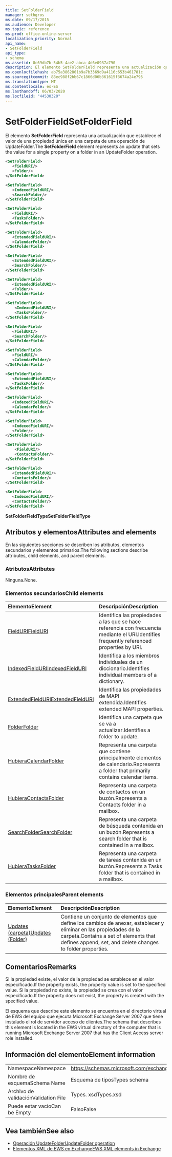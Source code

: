 ```yaml
---
title: SetFolderField
manager: sethgros
ms.date: 09/17/2015
ms.audience: Developer
ms.topic: reference
ms.prod: office-online-server
localization_priority: Normal
api_name:
- SetFolderField
api_type:
- schema
ms.assetid: 8c69db7b-54b5-4ae2-abca-4d6e0937a790
description: El elemento SetFolderField representa una actualización que establece el valor de una propiedad única en una carpeta de una operación de UpdateFolder.
ms.openlocfilehash: ab75a3862801b9a7b3369d9a4116c653b461781c
ms.sourcegitcommit: 88ec988f2bb67c1866d06b361615f3674a24e795
ms.translationtype: MT
ms.contentlocale: es-ES
ms.lasthandoff: 06/03/2020
ms.locfileid: "44530320"
---
```

# <a name="setfolderfield"></a><span data-ttu-id="dce25-103">SetFolderField</span><span class="sxs-lookup"><span data-stu-id="dce25-103">SetFolderField</span></span>

<span data-ttu-id="dce25-104">El elemento **SetFolderField** representa una actualización que establece el valor de una propiedad única en una carpeta de una operación de UpdateFolder.</span><span class="sxs-lookup"><span data-stu-id="dce25-104">The **SetFolderField** element represents an update that sets the value for a single property on a folder in an UpdateFolder operation.</span></span> 

```xml
<SetFolderField>
   <FieldURI/>
   <Folder/>
</SetFolderField>
```
  
```xml
<SetFolderField>
   <IndexedFieldURI/> 
   <SearchFolder/> 
</SetFolderField>
```

```xml
<SetFolderField>
   <FieldURI/> 
   <TasksFolder/>
</SetFolderField>
```

```xml
<SetFolderField>
   <ExtendedFieldURI/> 
   <CalendarFolder/> 
</SetFolderField>
```

```xml
<SetFolderField>
   <ExtendedFieldURI/> 
   <SearchFolder/>
</SetFolderField>
```

```xml
<SetFolderField>
   <ExtendedFieldURI/> 
   <Folder/> 
</SetFolderField>
```

```xml
<SetFolderField>
    <IndexedFieldURI/> 
    <TasksFolder/>
</SetFolderField>
```

```xml
<SetFolderField>
   <FieldURI/> 
   <SearchFolder/>
</SetFolderField>
```

```xml
<SetFolderField>
   <FieldURI/> 
   <CalendarFolder/> 
</SetFolderField>
```

```xml
<SetFolderField>
   <ExtendedFieldURI/> 
   <TasksFolder/> 
</SetFolderField>
```

```xml
<SetFolderField>
   <IndexedFieldURI/> 
   <CalendarFolder/> 
</SetFolderField>
```

```xml
<SetFolderField>
   <IndexedFieldURI/> 
   <Folder/>
</SetFolderField>
```

```xml
<SetFolderField>
    <FieldURI/> 
    <ContactsFolder/>
</SetFolderField>
```

```xml
<SetFolderField>
   <ExtendedFieldURI/> 
   <ContactsFolder/>
</SetFolderField>
```

```xml
<SetFolderField>
   <IndexedFieldURI/> 
   <ContactsFolder/> 
</SetFolderField>
```


<span data-ttu-id="dce25-105">**SetFolderFieldType**</span><span class="sxs-lookup"><span data-stu-id="dce25-105">**SetFolderFieldType**</span></span>

## <a name="attributes-and-elements"></a><span data-ttu-id="dce25-106">Atributos y elementos</span><span class="sxs-lookup"><span data-stu-id="dce25-106">Attributes and elements</span></span>

<span data-ttu-id="dce25-107">En las siguientes secciones se describen los atributos, elementos secundarios y elementos primarios.</span><span class="sxs-lookup"><span data-stu-id="dce25-107">The following sections describe attributes, child elements, and parent elements.</span></span>
  
### <a name="attributes"></a><span data-ttu-id="dce25-108">Atributos</span><span class="sxs-lookup"><span data-stu-id="dce25-108">Attributes</span></span>

<span data-ttu-id="dce25-109">Ninguna.</span><span class="sxs-lookup"><span data-stu-id="dce25-109">None.</span></span>
  
### <a name="child-elements"></a><span data-ttu-id="dce25-110">Elementos secundarios</span><span class="sxs-lookup"><span data-stu-id="dce25-110">Child elements</span></span>

|<span data-ttu-id="dce25-111">**Elemento**</span><span class="sxs-lookup"><span data-stu-id="dce25-111">**Element**</span></span>|<span data-ttu-id="dce25-112">**Descripción**</span><span class="sxs-lookup"><span data-stu-id="dce25-112">**Description**</span></span>|
|:-----|:-----|
|[<span data-ttu-id="dce25-113">FieldURI</span><span class="sxs-lookup"><span data-stu-id="dce25-113">FieldURI</span></span>](fielduri.md) <br/> |<span data-ttu-id="dce25-114">Identifica las propiedades a las que se hace referencia con frecuencia mediante el URI.</span><span class="sxs-lookup"><span data-stu-id="dce25-114">Identifies frequently referenced properties by URI.</span></span>  <br/> |
|[<span data-ttu-id="dce25-115">IndexedFieldURI</span><span class="sxs-lookup"><span data-stu-id="dce25-115">IndexedFieldURI</span></span>](indexedfielduri.md) <br/> |<span data-ttu-id="dce25-116">Identifica a los miembros individuales de un diccionario.</span><span class="sxs-lookup"><span data-stu-id="dce25-116">Identifies individual members of a dictionary.</span></span>  <br/> |
|[<span data-ttu-id="dce25-117">ExtendedFieldURI</span><span class="sxs-lookup"><span data-stu-id="dce25-117">ExtendedFieldURI</span></span>](extendedfielduri.md) <br/> |<span data-ttu-id="dce25-118">Identifica las propiedades de MAPI extendida.</span><span class="sxs-lookup"><span data-stu-id="dce25-118">Identifies extended MAPI properties.</span></span>  <br/> |
|[<span data-ttu-id="dce25-119">Folder</span><span class="sxs-lookup"><span data-stu-id="dce25-119">Folder</span></span>](folder.md) <br/> |<span data-ttu-id="dce25-120">Identifica una carpeta que se va a actualizar.</span><span class="sxs-lookup"><span data-stu-id="dce25-120">Identifies a folder to update.</span></span>  <br/> |
|[<span data-ttu-id="dce25-121">Hubiera</span><span class="sxs-lookup"><span data-stu-id="dce25-121">CalendarFolder</span></span>](calendarfolder.md) <br/> |<span data-ttu-id="dce25-122">Representa una carpeta que contiene principalmente elementos de calendario.</span><span class="sxs-lookup"><span data-stu-id="dce25-122">Represents a folder that primarily contains calendar items.</span></span>  <br/> |
|[<span data-ttu-id="dce25-123">Hubiera</span><span class="sxs-lookup"><span data-stu-id="dce25-123">ContactsFolder</span></span>](contactsfolder.md) <br/> |<span data-ttu-id="dce25-124">Representa una carpeta de contactos en un buzón.</span><span class="sxs-lookup"><span data-stu-id="dce25-124">Represents a Contacts folder in a mailbox.</span></span>  <br/> |
|[<span data-ttu-id="dce25-125">SearchFolder</span><span class="sxs-lookup"><span data-stu-id="dce25-125">SearchFolder</span></span>](searchfolder.md) <br/> |<span data-ttu-id="dce25-126">Representa una carpeta de búsqueda contenida en un buzón.</span><span class="sxs-lookup"><span data-stu-id="dce25-126">Represents a search folder that is contained in a mailbox.</span></span>  <br/> |
|[<span data-ttu-id="dce25-127">Hubiera</span><span class="sxs-lookup"><span data-stu-id="dce25-127">TasksFolder</span></span>](tasksfolder.md) <br/> |<span data-ttu-id="dce25-128">Representa una carpeta de tareas contenida en un buzón.</span><span class="sxs-lookup"><span data-stu-id="dce25-128">Represents a Tasks folder that is contained in a mailbox.</span></span>  <br/> |
   
### <a name="parent-elements"></a><span data-ttu-id="dce25-129">Elementos principales</span><span class="sxs-lookup"><span data-stu-id="dce25-129">Parent elements</span></span>

|<span data-ttu-id="dce25-130">**Elemento**</span><span class="sxs-lookup"><span data-stu-id="dce25-130">**Element**</span></span>|<span data-ttu-id="dce25-131">**Descripción**</span><span class="sxs-lookup"><span data-stu-id="dce25-131">**Description**</span></span>|
|:-----|:-----|
|[<span data-ttu-id="dce25-132">Updates (carpeta)</span><span class="sxs-lookup"><span data-stu-id="dce25-132">Updates (Folder)</span></span>](updates-folder.md) <br/> |<span data-ttu-id="dce25-133">Contiene un conjunto de elementos que define los cambios de anexar, establecer y eliminar en las propiedades de la carpeta.</span><span class="sxs-lookup"><span data-stu-id="dce25-133">Contains a set of elements that defines append, set, and delete changes to folder properties.</span></span>  <br/> |
   
## <a name="remarks"></a><span data-ttu-id="dce25-134">Comentarios</span><span class="sxs-lookup"><span data-stu-id="dce25-134">Remarks</span></span>

<span data-ttu-id="dce25-135">Si la propiedad existe, el valor de la propiedad se establece en el valor especificado.</span><span class="sxs-lookup"><span data-stu-id="dce25-135">If the property exists, the property value is set to the specified value.</span></span> <span data-ttu-id="dce25-136">Si la propiedad no existe, la propiedad se crea con el valor especificado.</span><span class="sxs-lookup"><span data-stu-id="dce25-136">If the property does not exist, the property is created with the specified value.</span></span>
  
<span data-ttu-id="dce25-137">El esquema que describe este elemento se encuentra en el directorio virtual de EWS del equipo que ejecuta Microsoft Exchange Server 2007 que tiene instalado el rol de servidor acceso de clientes.</span><span class="sxs-lookup"><span data-stu-id="dce25-137">The schema that describes this element is located in the EWS virtual directory of the computer that is running Microsoft Exchange Server 2007 that has the Client Access server role installed.</span></span>
  
## <a name="element-information"></a><span data-ttu-id="dce25-138">Información del elemento</span><span class="sxs-lookup"><span data-stu-id="dce25-138">Element information</span></span>

|||
|:-----|:-----|
|<span data-ttu-id="dce25-139">Namespace</span><span class="sxs-lookup"><span data-stu-id="dce25-139">Namespace</span></span>  <br/> |https://schemas.microsoft.com/exchange/services/2006/types  <br/> |
|<span data-ttu-id="dce25-140">Nombre de esquema</span><span class="sxs-lookup"><span data-stu-id="dce25-140">Schema Name</span></span>  <br/> |<span data-ttu-id="dce25-141">Esquema de tipos</span><span class="sxs-lookup"><span data-stu-id="dce25-141">Types schema</span></span>  <br/> |
|<span data-ttu-id="dce25-142">Archivo de validación</span><span class="sxs-lookup"><span data-stu-id="dce25-142">Validation File</span></span>  <br/> |<span data-ttu-id="dce25-143">Types. xsd</span><span class="sxs-lookup"><span data-stu-id="dce25-143">Types.xsd</span></span>  <br/> |
|<span data-ttu-id="dce25-144">Puede estar vacío</span><span class="sxs-lookup"><span data-stu-id="dce25-144">Can be Empty</span></span>  <br/> |<span data-ttu-id="dce25-145">Falso</span><span class="sxs-lookup"><span data-stu-id="dce25-145">False</span></span>  <br/> |
   
## <a name="see-also"></a><span data-ttu-id="dce25-146">Vea también</span><span class="sxs-lookup"><span data-stu-id="dce25-146">See also</span></span>

- [<span data-ttu-id="dce25-147">Operación UpdateFolder</span><span class="sxs-lookup"><span data-stu-id="dce25-147">UpdateFolder operation</span></span>](updatefolder-operation.md)
- [<span data-ttu-id="dce25-148">Elementos XML de EWS en Exchange</span><span class="sxs-lookup"><span data-stu-id="dce25-148">EWS XML elements in Exchange</span></span>](ews-xml-elements-in-exchange.md)

